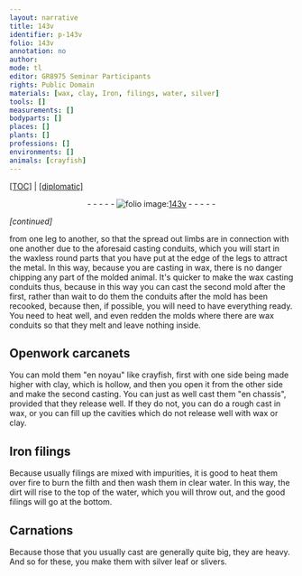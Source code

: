 ```yaml
---
layout: narrative
title: 143v
identifier: p-143v
folio: 143v
annotation: no
author:
mode: tl
editor: GR8975 Seminar Participants
rights: Public Domain
materials: [wax, clay, Iron, filings, water, silver]
tools: []
measurements: []
bodyparts: []
places: []
plants: []
professions: []
environments: []
animals: [crayfish]
---
```


<p><a href="{{ site.baseurl }}/translation/">[TOC]</a> | <a href="{{ site.baseurl }}/_texts/p-143v_tc.md/">[diplomatic]</a></p><div class="folio" align="center">- - - - - <a href="http://gallica.bnf.fr/ark:/12148/btv1b10500001g/f292.image" target="_blank"><img src="https://cu-mkp.github.io/2017-workshop-edition/assets/photo-icon.png" alt="folio image: " style="display:inline-block; margin-bottom:-3px;"/>143v</a> - - - - - </div>  
 
*[continued]*
  
from one leg to another, so that the spread out limbs are in connection with one another due to the aforesaid casting conduits, which you will start in the waxless round parts that you have put at the edge of the legs to attract the metal. In this way, because you are casting in <span class="m">wax</span>, there is no danger chipping any part of the molded animal. It's quicker to make the <span class="m">wax</span> casting conduits thus, because in this way <span class="sup">you can</span> cast the second mold after <span class="sup">the first</span>, rather than wait to do them <span class="sup">the conduits</span> after the mold has been recooked, because then, if possible, you will need to have everything ready. You need to heat well, and even redden the molds where there are <span class="m">wax</span> conduits so that they melt and leave nothing inside.

 
  

## Openwork carcanets

 
You can mold them "en noyau" like <span class="al">crayfish</span>, first with one side being made higher with <span class="m">clay</span>, which is hollow, and then you open <span class="sup">it</span> from the other side and make the second casting. You can just as well cast <span class="sup">them</span> "en chassis", provided that they release well. If they do not, you can do a rough cast in <span class="m">wax</span>, or you can fill up the cavities which do not release well with <span class="m">wax</span> or <span class="m">clay</span>.
 
 
  

## <span class="m">Iron</span> filings 

 
Because usually <span class="m">filings</span> are mixed with impurities, it is good to heat them over fire to burn the filth and then wash them in clear <span class="m">water</span>. In this way, the dirt will rise to the top of the <span class="m">water</span>, which you will throw out, and the good filings will go at the bottom.

 
  

## Carnations

 
Because those that you usually cast are generally quite big, they are heavy. And so for these, you make them with <span class="m">silver</span> leaf or slivers.

